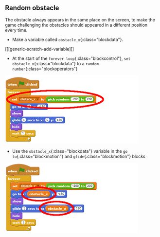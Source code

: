 ## Random obstacle

The obstacle always appears in the same place on the screen, to make the game challenging the obstacles should appeared in a different position every time.

+ Make a variable called `obstacle_x`{:class="blockdata"}.

[[[generic-scratch-add-variable]]]

+ At the start of the `forever loop`{:class="blockcontrol"}, `set obstacle_x`{:class="blockdata"} to a `random number`{:class="blockoperators"}

![obstacle code set variable](images/obstacle_code1.png)

+ Use the `obstacle_x`{:class="blockdata"} variable in the `go to`{:class="blockmotion"} and `glide`{:class="blockmotion"} blocks

![obstacle code use variable](images/obstacle_code2.png)
